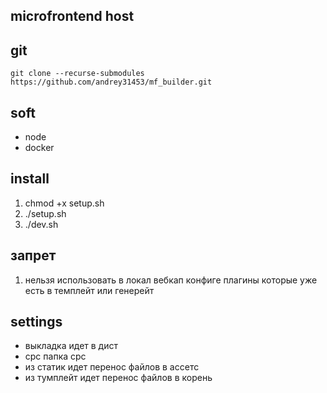 <!-- не переписывать -->
<!-- данный файл сгенерирован автоматически -->

## microfrontend host

## git

`git clone --recurse-submodules https://github.com/andrey31453/mf_builder.git`

## soft

- node
- docker

## install

1. chmod +x setup.sh
2. ./setup.sh
3. ./dev.sh

## запрет

1. нельзя использовать в локал вебкап конфиге плагины которые уже есть в темплейт или генерейт

## settings

- выкладка идет в дист
- срс папка срс
- из статик идет перенос файлов в ассетс
- из тумплейт идет перенос файлов в корень
		